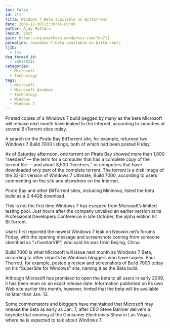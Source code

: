 ```yaml
---
toc: false
id: 711
title: Windows 7 Beta available on BitTorrent
date: 2008-12-30T13:39:45+00:00
author: Ajay Matharu
layout: post
guid: https://ajaymatharu.wordpress.com/?p=711
permalink: /windows-7-beta-available-on-bittorrent/
ljID:
  - 141
dsq_thread_id:
  - 465388241
categories:
  - Microsoft
  - Technology
tags:
  - Microsoft
  - Microsoft Windows
  - Technology
  - Windows
  - Windows 7
---
```

Pirated copies of a Windows 7 build pegged by many as the beta Microsoft will release next month have leaked to the Internet, according to searches at several BitTorrent sites today.

A search on the Pirate Bay BitTorrent site, for example, returned two Windows 7 Build 7000 listings, both of which had been posted Friday.

As of Saturday afternoon, one torrent on Pirate Bay showed more than 1,800 &#8220;seeders&#8221; &#8212; the term for a computer that has a complete copy of the torrent file &#8212; and about 8,500 &#8220;leechers,&#8221; or computers that have downloaded only part of the complete torrent. The torrent is a disk image of the 32-bit version of Windows 7 Ultimate, Build 7000, according to users commenting on the site and elsewhere on the Internet.

Pirate Bay and other BitTorrent sites, including Mininova, listed the beta build as a 2.44GB download.

This is not the first time Windows 7 has escaped from Microsoft&#8217;s limited testing pool. Just hours after the company unveiled an earlier version at its Professional Developers Conference in late October, the alpha edition hit BitTorrent.

Users first reported the newest Windows 7 leak on Neowin.net&#8217;s forums Friday, with the opening message and screenshots coming from someone identified as &#8220;+fivestarVIP&#8221;, who said he was from Beijing, China.

Build 7000 is what Microsoft will issue next month as Windows 7 Beta, according to other reports by Windows bloggers who have copies. Paul Thurrott, for example, posted a review and screenshots of Build 7000 today on his &#8220;SuperSite for Windows&#8221; site, naming it as the Beta build.

Although Microsoft has promised to open the beta to all users in early 2009, it has been mum on an exact release date. Information published on its own Web site earlier this month, however, hinted that the beta will be available no later than Jan. 13.

Some commentators and bloggers have maintained that Microsoft may release the beta as early as Jan. 7, after CEO Steve Ballmer delivers a keynote that evening at the Consumer Electronics Show in Las Vegas, where he is expected to talk about Windows 7.
